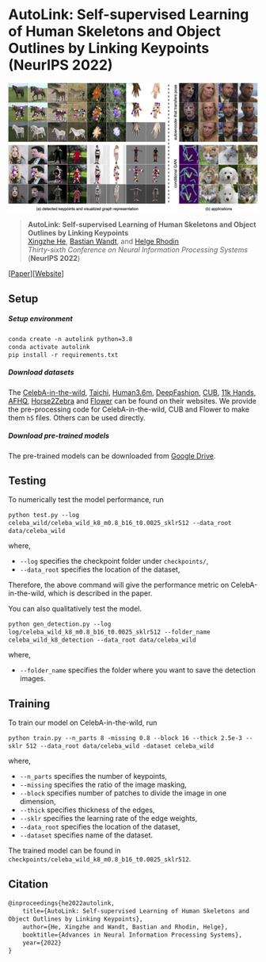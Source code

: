 # AutoLink: Self-supervised Learning of Human Skeletons and Object Outlines by Linking Keypoints (NeurIPS 2022)

![](assets/teaser.png)

> **AutoLink: Self-supervised Learning of Human Skeletons and Object Outlines by Linking Keypoints** <br>
> [Xingzhe He](https://xingzhehe.github.io/), [Bastian Wandt](http://bastianwandt.de/), and [Helge Rhodin](http://helge.rhodin.de/) <br>
> *Thirty-sixth Conference on Neural Information Processing Systems* (**NeurIPS 2022**)

[[Paper](https://arxiv.org/abs/2205.10636)][[Website](https://xingzhehe.github.io/autolink/)]

## Setup

##### Setup environment

```
conda create -n autolink python=3.8
conda activate autolink
pip install -r requirements.txt
```

##### Download datasets

The [CelebA-in-the-wild](https://mmlab.ie.cuhk.edu.hk/projects/CelebA.html), [Taichi](https://github.com/AliaksandrSiarohin/motion-cosegmentation), [Human3.6m](http://vision.imar.ro/human3.6m/description.php), [DeepFashion](https://github.com/theRealSuperMario/unsupervised-disentangling/tree/reproducing_baselines/original_code/custom_datasets/deepfashion), [CUB](http://www.vision.caltech.edu/visipedia/CUB-200-2011.html), [11k Hands](https://sites.google.com/view/11khands), [AFHQ](https://github.com/clovaai/stargan-v2), [Horse2Zebra](https://www.kaggle.com/datasets/balraj98/horse2zebra-dataset) and [Flower](https://www.robots.ox.ac.uk/~vgg/data/flowers/102/index.html) can be found on their websites. We provide the pre-processing code for CelebA-in-the-wild, CUB and Flower to make them `h5` files. Others can be used directly.

##### Download pre-trained models

The pre-trained models can be downloaded from [Google Drive](https://drive.google.com/drive/folders/1XTY0rZ2uO3BYV7Jxp13IOaAcmKBJ7RmA?usp=sharing).

## Testing

To numerically test the model performance, run

```
python test.py --log celeba_wild/celeba_wild_k8_m0.8_b16_t0.0025_sklr512 --data_root data/celeba_wild
```

where, 

- `--log` specifies the checkpoint folder under `checkpoints/`,
- `--data_root` specifies the location of the dataset, 

Therefore, the above command will give the performance metric on CelebA-in-the-wild, which is described in the paper.

You can also qualitatively test the model.

```
python gen_detection.py --log log/celeba_wild_k8_m0.8_b16_t0.0025_sklr512 --folder_name celeba_wild_k8_detection --data_root data/celeba_wild
```

where,

- `--folder_name` specifies the folder where you want to save the detection images.

## Training

To train our model on CelebA-in-the-wild, run

```
python train.py --n_parts 8 -missing 0.8 --block 16 --thick 2.5e-3 --sklr 512 --data_root data/celeba_wild -dataset celeba_wild
```

where, 

- `--n_parts` specifies the number of keypoints,
- `--missing` specifies the ratio of the image masking,
- `--block` specifies number of patches to divide the image in one dimension,
- `--thick` specifies thickness of the edges,
- `--sklr` specifies the learning rate of the edge weights,
- `--data_root` specifies the location of the dataset,
- `--dataset` specifies name of the dataset.

The trained model can be found in `checkpoints/celeba_wild_k8_m0.8_b16_t0.0025_sklr512`.

## Citation

```
@inproceedings{he2022autolink,
    title={AutoLink: Self-supervised Learning of Human Skeletons and Object Outlines by Linking Keypoints},
    author={He, Xingzhe and Wandt, Bastian and Rhodin, Helge},
    booktitle={Advances in Neural Information Processing Systems},
    year={2022}
}
```